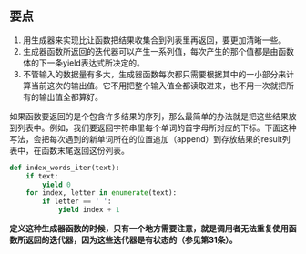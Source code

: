## 要点

1. 用生成器来实现比让函数把结果收集合到列表里再返回，要更加清晰一些。
2. 生成器函数所返回的迭代器可以产生一系列值，每次产生的那个值都是由函数体的下一条yield表达式所决定的。
3. 不管输入的数据量有多大，生成器函数每次都只需要根据其中的一小部分来计算当前这次的输出值。它不用把整个输入值全都读取进来，也不用一次就把所有的输出值全都算好。

如果函数要返回的是个包含许多结果的序列，那么最简单的办法就是把这些结果放到列表中。例如，我们要返回字符串里每个单词的首字母所对应的下标。下面这种写法，会把每次遇到的新单词所在的位置追加（append）到存放结果的result列表中，在函数末尾返回这份列表。

```python
def index_words_iter(text):
    if text:
        yield 0
    for index, letter in enumerate(text):
        if letter == ' ':
            yield index + 1
```

**定义这种生成器函数的时候，只有一个地方需要注意，就是调用者无法重复使用函数所返回的迭代器，因为这些迭代器是有状态的（参见第31条）。**